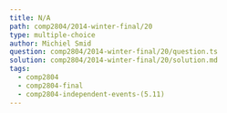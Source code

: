 ```yaml
---
title: N/A
path: comp2804/2014-winter-final/20
type: multiple-choice
author: Michiel Smid
question: comp2804/2014-winter-final/20/question.ts
solution: comp2804/2014-winter-final/20/solution.md
tags:
  - comp2804
  - comp2804-final
  - comp2804-independent-events-(5.11)
---
```

